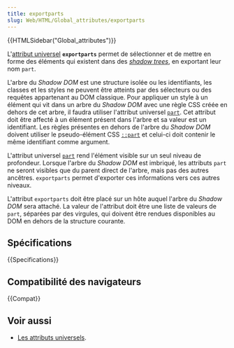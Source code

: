 ```yaml
---
title: exportparts
slug: Web/HTML/Global_attributes/exportparts
---
```


{{HTMLSidebar("Global_attributes")}}

L'[attribut universel](/fr/docs/Web/HTML/Global_attributes) **`exportparts`** permet de sélectionner et de mettre en forme des éléments qui existent dans des [<i lang="en">shadow trees</i>](/fr/docs/Glossary/Shadow_tree), en exportant leur nom `part`.

L'arbre du <i lang="en">Shadow DOM</i> est une structure isolée ou les identifiants, les classes et les styles ne peuvent être atteints par des sélecteurs ou des requêtes appartenant au DOM classique. Pour appliquer un style à un élément qui vit dans un arbre du <i lang="en">Shadow DOM</i> avec une règle CSS créée en dehors de cet arbre, il faudra utiliser l'attribut universel [`part`](/fr/docs/Web/HTML/Global_attributes/part). Cet attribut doit être affecté à un élément présent dans l'arbre et sa valeur est un identifiant. Les règles présentes en dehors de l'arbre du <i lang="en">Shadow DOM</i> doivent utiliser le pseudo-élément CSS [`::part`](/fr/docs/Web/CSS/::part) et celui-ci doit contenir le même identifiant comme argument.

L'attribut universel [`part`](/fr/docs/Web/HTML/Global_attributes/part) rend l'élément visible sur un seul niveau de profondeur. Lorsque l'arbre du <i lang="en">Shadow DOM</i> est imbriqué, les attributs `part` ne seront visibles que du parent direct de l'arbre, mais pas des autres ancêtres. `exportparts` permet d'exporter ces informations vers ces autres niveaux.

L'attribut `exportparts` doit être placé sur un hôte auquel l'arbre du <i lang="en">Shadow DOM</i> sera attaché. La valeur de l'attribut doit être une liste de valeurs de `part`, séparées par des virgules, qui doivent être rendues disponibles au DOM en dehors de la structure courante.

## Spécifications

{{Specifications}}

## Compatibilité des navigateurs

{{Compat}}

## Voir aussi

- [Les attributs universels](/fr/docs/Web/HTML/Global_attributes).
